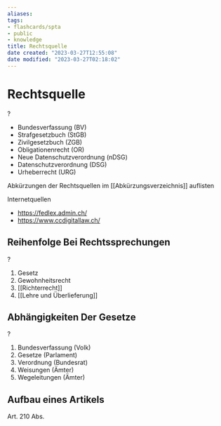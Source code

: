 ```yaml
---
aliases: 
tags: 
- flashcards/spta
- public
- knowledge
title: Rechtsquelle
date created: "2023-03-27T12:55:08"
date modified: "2023-03-27T02:18:02"
---
```


# Rechtsquelle
?
- Bundesverfassung (BV)
- Strafgesetzbuch (StGB)
- Zivilgesetzbuch (ZGB)
- Obligationenrecht (OR)
- Neue Datenschutzverordnung (nDSG)
- Datenschutzverordnung (DSG)
- Urheberrecht (URG)

Abkürzungen der Rechtsquellen im [[Abkürzungsverzeichnis]] auflisten

Internetquellen
- https://fedlex.admin.ch/
- https://www.ccdigitallaw.ch/

## Reihenfolge Bei Rechtssprechungen
?
1. Gesetz
2. Gewohnheitsrecht
3. [[Richterrecht]]
4. [[Lehre und Überlieferung]]

## Abhängigkeiten Der Gesetze
?
1. Bundesverfassung (Volk)
2. Gesetze (Parlament)
3. Verordnung (Bundesrat)
4. Weisungen (Ämter)
5. Wegeleitungen (Ämter)

## Aufbau eines Artikels
Art. 210 Abs.

